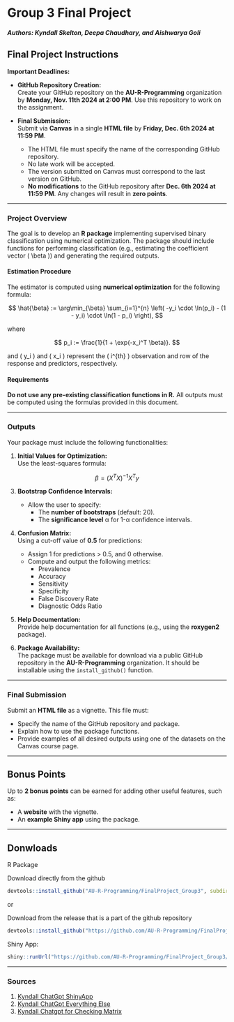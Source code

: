 # Group 3 Final Project
#### *Authors: Kyndall Skelton, Deepa Chaudhary, and Aishwarya Goli*

## Final Project Instructions

**Important Deadlines:**
- **GitHub Repository Creation:**  
  Create your GitHub repository on the **AU-R-Programming** organization by **Monday, Nov. 11th 2024 at 2:00 PM**. Use this repository to work on the assignment.
  
- **Final Submission:**  
  Submit via **Canvas** in a single **HTML file** by **Friday, Dec. 6th 2024 at 11:59 PM**.  
  - The HTML file must specify the name of the corresponding GitHub repository.  
  - No late work will be accepted.  
  - The version submitted on Canvas must correspond to the last version on GitHub.  
  - **No modifications** to the GitHub repository after **Dec. 6th 2024 at 11:59 PM**. Any changes will result in **zero points**.

---

### Project Overview
The goal is to develop an **R package** implementing supervised binary classification using numerical optimization. The package should include functions for performing classification (e.g., estimating the coefficient vector \( \beta \)) and generating the required outputs.

#### Estimation Procedure
The estimator is computed using **numerical optimization** for the following formula:

$$
\hat{\beta} := \arg\min_{\beta} \sum_{i=1}^{n} \left( -y_i \cdot \ln(p_i) - (1 - y_i) \cdot \ln(1 - p_i) \right),
$$

where

$$
p_i := \frac{1}{1 + \exp(-x_i^T \beta)}.
$$

and \( y_i \) and \( x_i \) represent the \( i^{th} \) observation and row of the response and predictors, respectively.

#### Requirements
**Do not use any pre-existing classification functions in R.** All outputs must be computed using the formulas provided in this document.

---

### Outputs
Your package must include the following functionalities:

1. **Initial Values for Optimization:**  
   Use the least-squares formula:

$$
\beta = (X^T X)^{-1} X^T y
$$

3. **Bootstrap Confidence Intervals:**  
   - Allow the user to specify:  
     - The **number of bootstraps** (default: 20).  
     - The **significance level** &alpha; for 1-&alpha; confidence intervals.

4. **Confusion Matrix:**  
   Using a cut-off value of **0.5** for predictions:
   - Assign 1 for predictions > 0.5, and 0 otherwise.
   - Compute and output the following metrics:  
     - Prevalence  
     - Accuracy  
     - Sensitivity  
     - Specificity  
     - False Discovery Rate  
     - Diagnostic Odds Ratio  

5. **Help Documentation:**  
   Provide help documentation for all functions (e.g., using the **roxygen2** package).

6. **Package Availability:**  
   The package must be available for download via a public GitHub repository in the **AU-R-Programming** organization. It should be installable using the `install_github()` function.

---

### Final Submission
Submit an **HTML file** as a vignette. This file must:
- Specify the name of the GitHub repository and package.
- Explain how to use the package functions.
- Provide examples of all desired outputs using one of the datasets on the Canvas course page.

---

## Bonus Points
Up to **2 bonus points** can be earned for adding other useful features, such as:
- A **website** with the vignette.
- An **example Shiny app** using the package.

---

## Donwloads
R Package

Download directly from the github
```R
devtools::install_github("AU-R-Programming/FinalProject_Group3", subdir = "binaryClassifier")
```
or

Download from the release that is a part of the github repository
```R
devtools::install_github("https://github.com/AU-R-Programming/FinalProject_Group3/releases/download/v0.1.0/binaryClassifier_0.1.0.tar.gz")
```
Shiny App:

```R
shiny::runUrl("https://github.com/AU-R-Programming/FinalProject_Group3/raw/main/Shiny_App.zip")
```


---

### Sources

1. [Kyndall ChatGpt ShinyApp](https://chatgpt.com/share/6752070d-8c00-800c-8861-6cca77e63edc)
2. [Kyndall ChatGpt Everything Else](https://chatgpt.com/share/674ce00f-c60c-800c-bced-b59ec7e60786)
3. [Kyndall Chatgpt for Checking Matrix](https://chatgpt.com/share/675207d0-02d4-800c-b361-f50706ad87bd)


